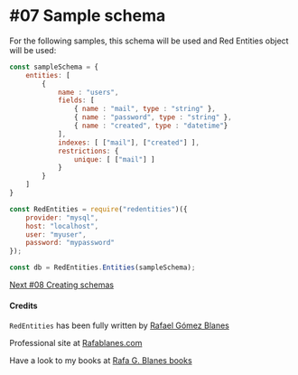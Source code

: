 # #07 Sample schema

For the following samples, this schema will be used and Red Entities object will be used:

```js
const sampleSchema = {
    entities: [
        {
            name : "users",
            fields: [
                { name : "mail", type : "string" },
                { name : "password", type : "string" },
                { name : "created", type : "datetime"}
            ],
            indexes: [ ["mail"], ["created"] ],
            restrictions: {
                unique: [ ["mail"] ]
            }
        }
    ]
}

const RedEntities = require("redentities")({
    provider: "mysql",
    host: "localhost",
    user: "myuser",
    password: "mypassword"
});

const db = RedEntities.Entities(sampleSchema);
```

[Next #08 Creating schemas](/docs/08-schemascreation.md)

#### Credits

`RedEntities` has been fully written by  [Rafael Gómez Blanes](https://github.com/gomezbl)

Professional site at [Rafablanes.com](https://www.rafablanes.com)

Have a look to my books at [Rafa G. Blanes books](https://www.rafablanes.com/mislibros)